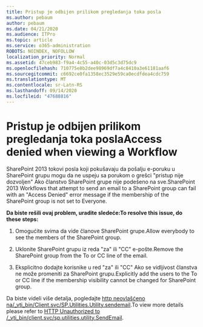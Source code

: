 ```yaml
---
title: Pristup je odbijen prilikom pregledanja toka posla
ms.author: pebaum
author: pebaum
ms.date: 04/21/2020
ms.audience: ITPro
ms.topic: article
ms.service: o365-administration
ROBOTS: NOINDEX, NOFOLLOW
localization_priority: Normal
ms.assetid: 47ceb983-f9a4-4c55-a40c-03d5c3d75dc9
ms.openlocfilehash: 710775e8b2dee98969df7a4c8410a3e61181aaf6
ms.sourcegitcommit: c6692ce0fa1358ec3529e59ca0ecdfdea4cdc759
ms.translationtype: MT
ms.contentlocale: sr-Latn-RS
ms.lasthandoff: 09/14/2020
ms.locfileid: "47688816"
---
```

# <a name="access-denied-when-viewing-a-workflow"></a><span data-ttu-id="2e6ae-102">Pristup je odbijen prilikom pregledanja toka posla</span><span class="sxs-lookup"><span data-stu-id="2e6ae-102">Access denied when viewing a Workflow</span></span>

<span data-ttu-id="2e6ae-103">SharePoint 2013 tokovi posla koji pokušavaju da pošalju e-poruku u SharePoint grupu mogu da ne uspeju sa porukom o grešci "pristup nije dozvoljen" Ako članstvo SharePoint grupe nije podešeno na sve.</span><span class="sxs-lookup"><span data-stu-id="2e6ae-103">SharePoint 2013 Workflows that attempt to send an email to a SharePoint group can fail with an "Access Denied" error message if the membership of the SharePoint group is not set to Everyone.</span></span>
  
 <span data-ttu-id="2e6ae-104">**Da biste rešili ovaj problem, uradite sledeće:**</span><span class="sxs-lookup"><span data-stu-id="2e6ae-104">**To resolve this issue, do these steps:**</span></span>
  
 1. <span data-ttu-id="2e6ae-105">Omogućite svima da vide članove SharePoint grupe.</span><span class="sxs-lookup"><span data-stu-id="2e6ae-105">Allow everybody to see the members of the SharePoint group.</span></span>
  
 2. <span data-ttu-id="2e6ae-106">Uklonite SharePoint grupu iz reda "za" ili "CC" e-pošte.</span><span class="sxs-lookup"><span data-stu-id="2e6ae-106">Remove the SharePoint group from the To or CC line of the email.</span></span>
  
 3. <span data-ttu-id="2e6ae-107">Eksplicitno dodajte korisnike u red "za" ili "CC" Ako se vidljivost članstva ne može promeniti za SharePoint grupu.</span><span class="sxs-lookup"><span data-stu-id="2e6ae-107">Explicitly add the users to the To or CC line if the membership visibility cannot be changed for SharePoint group.</span></span>
  
<span data-ttu-id="2e6ae-108">Da biste videli više detalja, pogledajte [http neovlašćeno na/_vti_bin/Client.svc/SP.Utilities.Utility.sendemail](https://go.microsoft.com/fwlink/?linkid=2044694&amp;clcid=0x409).</span><span class="sxs-lookup"><span data-stu-id="2e6ae-108">To view more details please refer to [HTTP Unauthorized to /_vti_bin/client.svc/sp.utilities.utility.SendEmail](https://go.microsoft.com/fwlink/?linkid=2044694&amp;clcid=0x409).</span></span>
  